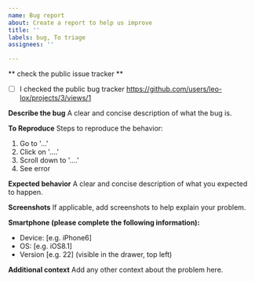 ```yaml
---
name: Bug report
about: Create a report to help us improve
title: ''
labels: bug, To triage
assignees: ''

---
```


** check the public issue tracker **
- [ ] I checked the public bug tracker https://github.com/users/leo-lox/projects/3/views/1

**Describe the bug**
A clear and concise description of what the bug is.

**To Reproduce**
Steps to reproduce the behavior:
1. Go to '...'
2. Click on '....'
3. Scroll down to '....'
4. See error

**Expected behavior**
A clear and concise description of what you expected to happen.

**Screenshots**
If applicable, add screenshots to help explain your problem.



**Smartphone (please complete the following information):**
 - Device: [e.g. iPhone6]
 - OS: [e.g. iOS8.1]
 - Version [e.g. 22]  (visible in the drawer, top left)

**Additional context**
Add any other context about the problem here.
